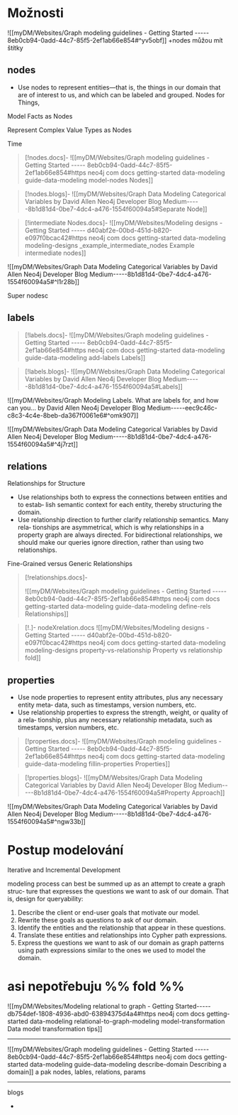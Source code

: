# Možnosti
![[myDM/Websites/Graph modeling guidelines - Getting Started ----- 8eb0cb94-0add-44c7-85f5-2ef1ab66e854#^yv5obf]]
+nodes můžou mít štítky
## nodes
- Use nodes to represent entities—that is, the things in our domain that are of interest to us, and which can be labeled and grouped.
Nodes for Things,

Model Facts as Nodes

Represent Complex Value Types as Nodes

Time

> [!nodes.docs]-
> ![[myDM/Websites/Graph modeling guidelines - Getting Started ----- 8eb0cb94-0add-44c7-85f5-2ef1ab66e854#https neo4j com docs getting-started data-modeling guide-data-modeling model-nodes Nodes]]

> [!nodes.blogs]-
> ![[myDM/Websites/Graph Data Modeling Categorical Variables  by David Allen  Neo4j Developer Blog  Medium-----8b1d81d4-0be7-4dc4-a476-1554f60094a5#Separate Node]]

> [!intermediate Nodes.docs]-
> ![[myDM/Websites/Modeling designs - Getting Started ----- d40abf2e-00bd-451d-b820-e097f0bcac42#https neo4j com docs getting-started data-modeling modeling-designs _example_intermediate_nodes Example intermediate nodes]]


![[myDM/Websites/Graph Data Modeling Categorical Variables  by David Allen  Neo4j Developer Blog  Medium-----8b1d81d4-0be7-4dc4-a476-1554f60094a5#^l1r28b]]

Super nodesc

## labels

> [!labels.docs]-
> ![[myDM/Websites/Graph modeling guidelines - Getting Started ----- 8eb0cb94-0add-44c7-85f5-2ef1ab66e854#https neo4j com docs getting-started data-modeling guide-data-modeling add-labels Labels]]

> [!labels.blogs]-
> ![[myDM/Websites/Graph Data Modeling Categorical Variables  by David Allen  Neo4j Developer Blog  Medium-----8b1d81d4-0be7-4dc4-a476-1554f60094a5#Labels]]
>
![[myDM/Websites/Graph Modeling Labels. What are labels for, and how can you…  by David Allen  Neo4j Developer Blog  Medium-----eec9c46c-c8c3-4c4e-8beb-da367f0061e6#^omk907]]

![[myDM/Websites/Graph Data Modeling Categorical Variables  by David Allen  Neo4j Developer Blog  Medium-----8b1d81d4-0be7-4dc4-a476-1554f60094a5#^4j7rzt]]


 
## relations 
Relationships for Structure
- Use relationships both to express the connections between entities and to estab‐ lish semantic context for each entity, thereby structuring the domain.
- Use relationship direction to further clarify relationship semantics. Many rela‐ tionships are asymmetrical, which is why relationships in a property graph are always directed. For bidirectional relationships, we should make our queries ignore direction, rather than using two relationships.

Fine-Grained versus Generic Relationships

> [!relationships.docs]-
> 
> ![[myDM/Websites/Graph modeling guidelines - Getting Started ----- 8eb0cb94-0add-44c7-85f5-2ef1ab66e854#https neo4j com docs getting-started data-modeling guide-data-modeling define-rels Relationships]]
 
> [!.]- nodeXrelation.docs
> ![[myDM/Websites/Modeling designs - Getting Started ----- d40abf2e-00bd-451d-b820-e097f0bcac42#https neo4j com docs getting-started data-modeling modeling-designs property-vs-relationship Property vs relationship fold]]


## properties
- Use node properties to represent entity attributes, plus any necessary entity meta‐ data, such as timestamps, version numbers, etc.
- Use relationship properties to express the strength, weight, or quality of a rela‐ tionship, plus any necessary relationship metadata, such as timestamps, version numbers, etc.

> [!properties.docs]-
> ![[myDM/Websites/Graph modeling guidelines - Getting Started ----- 8eb0cb94-0add-44c7-85f5-2ef1ab66e854#https neo4j com docs getting-started data-modeling guide-data-modeling fillin-properties Properties]]

> [!properties.blogs]-
> ![[myDM/Websites/Graph Data Modeling Categorical Variables  by David Allen  Neo4j Developer Blog  Medium-----8b1d81d4-0be7-4dc4-a476-1554f60094a5#Property Approach]]
> 

![[myDM/Websites/Graph Data Modeling Categorical Variables  by David Allen  Neo4j Developer Blog  Medium-----8b1d81d4-0be7-4dc4-a476-1554f60094a5#^ngw33b]]




# Postup modelování
Iterative and Incremental Development

modeling process can best be summed up as an attempt to create a graph struc‐ ture that expresses the questions we want to ask of our domain. That is, design for queryability:
1. Describe the client or end-user goals that motivate our model. 
2. Rewrite these goals as questions to ask of our domain. 
3. Identify the entities and the relationship that appear in these questions. 
4. Translate these entities and relationships into Cypher path expressions. 
5. Express the questions we want to ask of our domain as graph patterns using path expressions similar to the ones we used to model the domain.



# asi nepotřebuju %% fold %% 
![[myDM/Websites/Modeling relational to graph - Getting Started-----db754def-1808-4936-abd0-63894375d4a4#https neo4j com docs getting-started data-modeling relational-to-graph-modeling model-transformation Data model transformation tips]]

---
![[myDM/Websites/Graph modeling guidelines - Getting Started ----- 8eb0cb94-0add-44c7-85f5-2ef1ab66e854#https neo4j com docs getting-started data-modeling guide-data-modeling describe-domain Describing a domain]] a pak nodes, lables, relations, params

---
blogs

-

